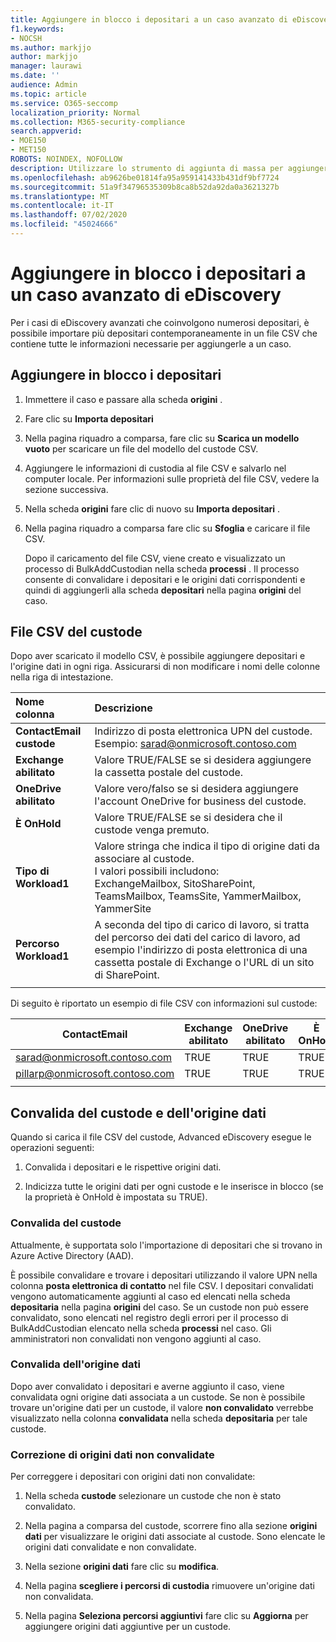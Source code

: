 ```yaml
---
title: Aggiungere in blocco i depositari a un caso avanzato di eDiscovery
f1.keywords:
- NOCSH
ms.author: markjjo
author: markjjo
manager: laurawi
ms.date: ''
audience: Admin
ms.topic: article
ms.service: O365-seccomp
localization_priority: Normal
ms.collection: M365-security-compliance
search.appverid:
- MOE150
- MET150
ROBOTS: NOINDEX, NOFOLLOW
description: Utilizzare lo strumento di aggiunta di massa per aggiungere rapidamente più depositari e le origini dati associate a un caso in Advanced eDiscovery.
ms.openlocfilehash: ab9626be01814fa95a959141433b431df9bf7724
ms.sourcegitcommit: 51a9f34796535309b8ca8b52da92da0a3621327b
ms.translationtype: MT
ms.contentlocale: it-IT
ms.lasthandoff: 07/02/2020
ms.locfileid: "45024666"
---
```

# <a name="bulk-add-custodians-to-an-advanced-ediscovery-case"></a>Aggiungere in blocco i depositari a un caso avanzato di eDiscovery

Per i casi di eDiscovery avanzati che coinvolgono numerosi depositari, è possibile importare più depositari contemporaneamente in un file CSV che contiene tutte le informazioni necessarie per aggiungerle a un caso.

## <a name="bulk-add-custodians"></a>Aggiungere in blocco i depositari

1. Immettere il caso e passare alla scheda **origini** .

2. Fare clic su **Importa depositari**

3. Nella pagina riquadro a comparsa, fare clic su **Scarica un modello vuoto** per scaricare un file del modello del custode CSV.

4. Aggiungere le informazioni di custodia al file CSV e salvarlo nel computer locale. Per informazioni sulle proprietà del file CSV, vedere la sezione successiva.

5. Nella scheda **origini** fare clic di nuovo su **Importa depositari** .

6. Nella pagina riquadro a comparsa fare clic su **Sfoglia** e caricare il file CSV.

   Dopo il caricamento del file CSV, viene creato e visualizzato un processo di BulkAddCustodian nella scheda **processi** . Il processo consente di convalidare i depositari e le origini dati corrispondenti e quindi di aggiungerli alla scheda **depositari** nella pagina **origini** del caso.

## <a name="custodian-csv-file"></a>File CSV del custode

Dopo aver scaricato il modello CSV, è possibile aggiungere depositari e l'origine dati in ogni riga. Assicurarsi di non modificare i nomi delle colonne nella riga di intestazione.

| Nome colonna|Descrizione|
|:------- |:------------------------------------------------------------|
|**ContactEmail custode**     | Indirizzo di posta elettronica UPN del custode. Esempio: sarad@onmicrosoft.contoso.com           |
|**Exchange abilitato** | Valore TRUE/FALSE se si desidera aggiungere la cassetta postale del custode.      |
|**OneDrive abilitato** | Valore vero/falso se si desidera aggiungere l'account OneDrive for business del custode. |
|**È OnHold**        | Valore TRUE/FALSE se si desidera che il custode venga premuto.       |
|**Tipo di Workload1**         | Valore stringa che indica il tipo di origine dati da associare al custode. <br />I valori possibili includono: <br />ExchangeMailbox, SitoSharePoint, TeamsMailbox, TeamsSite, YammerMailbox, YammerSite |
|**Percorso Workload1**     | A seconda del tipo di carico di lavoro, si tratta del percorso dei dati del carico di lavoro, ad esempio l'indirizzo di posta elettronica di una cassetta postale di Exchange o l'URL di un sito di SharePoint. |
|||

Di seguito è riportato un esempio di file CSV con informazioni sul custode:  

| ContactEmail      | Exchange abilitato | OneDrive abilitato | È OnHold | Tipo di Workload1 | Percorso Workload1             |
| ----------------- | ---------------- | ---------------- | --------- | -------------- | ------------------------------ |
|sarad@onmicrosoft.contoso.com | TRUE             | TRUE             | TRUE      | SitoSharePoint | https://contoso.sharepoint.com |
|pillarp@onmicrosoft.contoso.com | TRUE             | TRUE             | TRUE      | |  |
||||||

## <a name="custodian-and-data-source-validation"></a>Convalida del custode e dell'origine dati

Quando si carica il file CSV del custode, Advanced eDiscovery esegue le operazioni seguenti:

1. Convalida i depositari e le rispettive origini dati. 

2. Indicizza tutte le origini dati per ogni custode e le inserisce in blocco (se la proprietà è OnHold è impostata su TRUE).

### <a name="custodian-validation"></a>Convalida del custode

Attualmente, è supportata solo l'importazione di depositari che si trovano in Azure Active Directory (AAD).

È possibile convalidare e trovare i depositari utilizzando il valore UPN nella colonna **posta elettronica di contatto** nel file CSV. I depositari convalidati vengono automaticamente aggiunti al caso ed elencati nella scheda **depositaria** nella pagina **origini** del caso. Se un custode non può essere convalidato, sono elencati nel registro degli errori per il processo di BulkAddCustodian elencato nella scheda **processi** nel caso. Gli amministratori non convalidati non vengono aggiunti al caso.

### <a name="data-source-validation"></a>Convalida dell'origine dati

Dopo aver convalidato i depositari e averne aggiunto il caso, viene convalidata ogni origine dati associata a un custode. Se non è possibile trovare un'origine dati per un custode, il valore **non convalidato** verrebbe visualizzato nella colonna **convalidata** nella scheda **depositaria** per tale custode.

### <a name="remediating-unvalidated-data-sources"></a>Correzione di origini dati non convalidate

Per correggere i depositari con origini dati non convalidate: 

1. Nella scheda **custode** selezionare un custode che non è stato convalidato.

2. Nella pagina a comparsa del custode, scorrere fino alla sezione **origini dati** per visualizzare le origini dati associate al custode. Sono elencate le origini dati convalidate e non convalidate.

3. Nella sezione **origini dati** fare clic su **modifica**.

4. Nella pagina **scegliere i percorsi di custodia** rimuovere un'origine dati non convalidata.

5. Nella pagina **Seleziona percorsi aggiuntivi** fare clic su **Aggiorna** per aggiungere origini dati aggiuntive per un custode.
